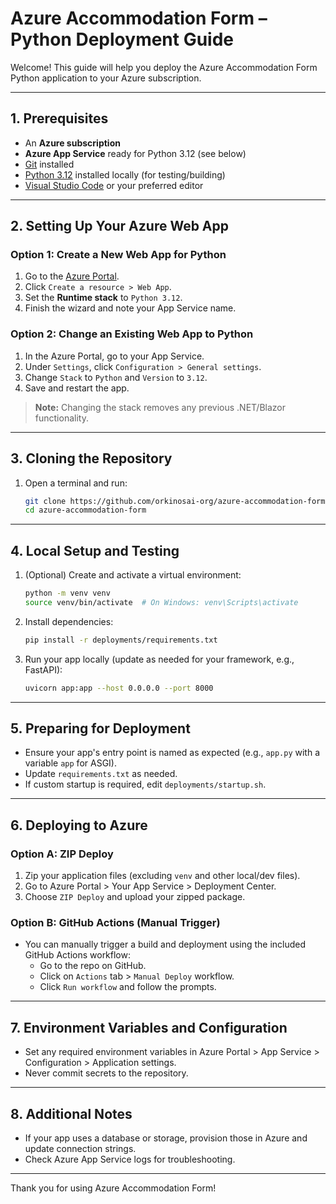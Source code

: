 # Azure Accommodation Form – Python Deployment Guide

Welcome! This guide will help you deploy the Azure Accommodation Form Python application to your Azure subscription.

---

## 1. Prerequisites

- An **Azure subscription**
- **Azure App Service** ready for Python 3.12 (see below)
- [Git](https://git-scm.com/downloads) installed
- [Python 3.12](https://www.python.org/downloads/) installed locally (for testing/building)
- [Visual Studio Code](https://code.visualstudio.com/) or your preferred editor

---

## 2. Setting Up Your Azure Web App

### Option 1: Create a New Web App for Python

1. Go to the [Azure Portal](https://portal.azure.com/).
2. Click `Create a resource > Web App`.
3. Set the **Runtime stack** to `Python 3.12`.
4. Finish the wizard and note your App Service name.

### Option 2: Change an Existing Web App to Python

1. In the Azure Portal, go to your App Service.
2. Under `Settings`, click `Configuration > General settings`.
3. Change `Stack` to `Python` and `Version` to `3.12`.
4. Save and restart the app.

> **Note:** Changing the stack removes any previous .NET/Blazor functionality.

---

## 3. Cloning the Repository

1. Open a terminal and run:
   ```bash
   git clone https://github.com/orkinosai-org/azure-accommodation-form.git
   cd azure-accommodation-form
   ```

---

## 4. Local Setup and Testing

1. (Optional) Create and activate a virtual environment:
   ```bash
   python -m venv venv
   source venv/bin/activate  # On Windows: venv\Scripts\activate
   ```

2. Install dependencies:
   ```bash
   pip install -r deployments/requirements.txt
   ```

3. Run your app locally (update as needed for your framework, e.g., FastAPI):
   ```bash
   uvicorn app:app --host 0.0.0.0 --port 8000
   ```

---

## 5. Preparing for Deployment

- Ensure your app's entry point is named as expected (e.g., `app.py` with a variable `app` for ASGI).
- Update `requirements.txt` as needed.
- If custom startup is required, edit `deployments/startup.sh`.

---

## 6. Deploying to Azure

### Option A: ZIP Deploy

1. Zip your application files (excluding `venv` and other local/dev files).
2. Go to Azure Portal > Your App Service > Deployment Center.
3. Choose `ZIP Deploy` and upload your zipped package.

### Option B: GitHub Actions (Manual Trigger)

- You can manually trigger a build and deployment using the included GitHub Actions workflow:
    - Go to the repo on GitHub.
    - Click on `Actions` tab > `Manual Deploy` workflow.
    - Click `Run workflow` and follow the prompts.

---

## 7. Environment Variables and Configuration

- Set any required environment variables in Azure Portal > App Service > Configuration > Application settings.
- Never commit secrets to the repository.

---

## 8. Additional Notes

- If your app uses a database or storage, provision those in Azure and update connection strings.
- Check Azure App Service logs for troubleshooting.

---

Thank you for using Azure Accommodation Form!